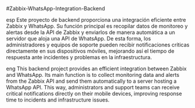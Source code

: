 #Zabbix-WhatsApp-Integration-Backend

esp
Este proyecto de backend proporciona una integración eficiente entre Zabbix y WhatsApp. Su función principal es recopilar datos de monitoreo y alertas desde la API de Zabbix y enviarlos de manera automática a un servidor que aloja una API de WhatsApp. De esta forma, los administradores y equipos de soporte pueden recibir notificaciones críticas directamente en sus dispositivos móviles, mejorando así el tiempo de respuesta ante incidentes y problemas en la infraestructura.

eng
This backend project provides an efficient integration between Zabbix and WhatsApp. Its main function is to collect monitoring data and alerts from the Zabbix API and send them automatically to a server hosting a WhatsApp API. This way, administrators and support teams can receive critical notifications directly on their mobile devices, improving response time to incidents and infrastructure issues.
